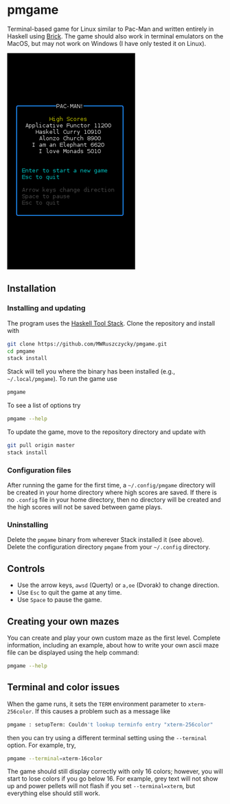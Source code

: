 # pmgame

Terminal-based game for Linux similar to Pac-Man and written entirely in Haskell using [Brick](https://hackage.haskell.org/package/brick). The game should also work in terminal emulators on the MacOS, but may not work on Windows (I have only tested it on Linux).

![pmgame demo](demos/demo1.gif)

## Installation

### Installing and updating

The program uses the [Haskell Tool Stack](https://docs.haskellstack.org/en/stable/README/). Clone the repository and install with
```sh
git clone https://github.com/MWRuszczycky/pmgame.git
cd pmgame
stack install
```
Stack will tell you where the binary has been installed (e.g., `~/.local/pmgame`). To run the game use
```sh
pmgame
```
To see a list of options try
```sh
pmgame --help
```
To update the game, move to the repository directory and update with
```sh
git pull origin master
stack install
```

### Configuration files

After running the game for the first time, a `~/.config/pmgame` directory will be created in your home directory where high scores are saved. If there is no `.config` file in your home directory, then no directory will be created and the high scores will not be saved between game plays.

### Uninstalling

Delete the `pmgame` binary from wherever Stack installed it (see above). Delete the configuration directory `pmgame` from your `~/.config` directory.

## Controls

* Use the arrow keys, `awsd` (Querty) or `a,oe` (Dvorak) to change direction.
* Use `Esc` to quit the game at any time.
* Use `Space` to pause the game.

## Creating your own mazes

You can create and play your own custom maze as the first level. Complete information, including an example, about how to write your own ascii maze file can be displayed using the help command:
```sh
pmgame --help
```

## Terminal and color issues

When the game runs, it sets the `TERM` environment parameter to `xterm-256color`. If this causes a problem such as a message like
```sh
pmgame : setupTerm: Couldn't lookup terminfo entry "xterm-256color"
```
then you can try using a different terminal setting using the `--terminal` option. For example, try,
```sh
pmgame --terminal=xterm-16color
```
The game should still display correctly with only 16 colors; however, you will start to lose colors if you go below 16. For example, grey text will not show up and power pellets will not flash if you set `--terminal=xterm`, but everything else should still work.
